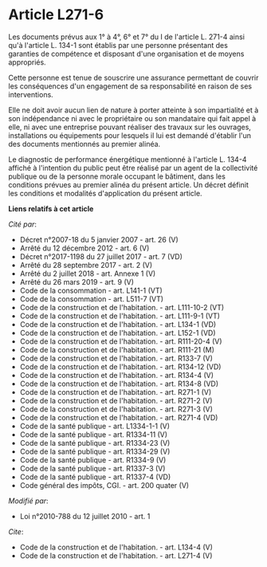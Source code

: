# Article L271-6

Les documents prévus aux 1° à 4°, 6° et 7° du I de l'article L. 271-4 ainsi qu'à l'article L. 134-1 sont établis par une
personne présentant des garanties de compétence et disposant d'une organisation et de moyens appropriés. 

Cette personne est tenue de souscrire une assurance permettant de couvrir les conséquences d'un engagement de sa
responsabilité en raison de ses interventions. 

Elle ne doit avoir aucun lien de nature à porter atteinte à son impartialité et à son indépendance ni avec le propriétaire ou
son mandataire qui fait appel à elle, ni avec une entreprise pouvant réaliser des travaux sur les ouvrages, installations ou
équipements pour lesquels il lui est demandé d'établir l'un des documents mentionnés au premier alinéa. 

Le diagnostic de performance énergétique mentionné à l'article L. 134-4 affiché à l'intention du public peut être réalisé par
un agent de la collectivité publique ou de la personne morale occupant le bâtiment, dans les conditions prévues au premier
alinéa du présent article. Un décret définit les conditions et modalités d'application du présent article.

**Liens relatifs à cet article**

_Cité par_:

  - Décret n°2007-18 du 5 janvier 2007 - art. 26 (V)
  - Arrêté du 12 décembre 2012 - art. 6 (V)
  - Décret n°2017-1198 du 27 juillet 2017 - art. 7 (VD)
  - Arrêté du 28 septembre 2017 - art. 2 (V)
  - Arrêté du 2 juillet 2018 - art. Annexe 1 (V)
  - Arrêté du 26 mars 2019 - art. 9 (V)
  - Code de la consommation - art. L141-1 (VT)
  - Code de la consommation - art. L511-7 (VT)
  - Code de la construction et de l'habitation. - art. L111-10-2 (VT)
  - Code de la construction et de l'habitation. - art. L111-9-1 (VT)
  - Code de la construction et de l'habitation. - art. L134-1 (VD)
  - Code de la construction et de l'habitation. - art. L152-1 (VD)
  - Code de la construction et de l'habitation. - art. R111-20-4 (V)
  - Code de la construction et de l'habitation. - art. R111-21 (M)
  - Code de la construction et de l'habitation. - art. R133-7 (V)
  - Code de la construction et de l'habitation. - art. R134-12 (VD)
  - Code de la construction et de l'habitation. - art. R134-4 (V)
  - Code de la construction et de l'habitation. - art. R134-8 (VD)
  - Code de la construction et de l'habitation. - art. R271-1 (V)
  - Code de la construction et de l'habitation. - art. R271-2 (V)
  - Code de la construction et de l'habitation. - art. R271-3 (V)
  - Code de la construction et de l'habitation. - art. R271-4 (VD)
  - Code de la santé publique - art. L1334-1-1 (V)
  - Code de la santé publique - art. R1334-11 (V)
  - Code de la santé publique - art. R1334-23 (V)
  - Code de la santé publique - art. R1334-29 (V)
  - Code de la santé publique - art. R1334-9 (V)
  - Code de la santé publique - art. R1337-3 (V)
  - Code de la santé publique - art. R1337-4 (VD)
  - Code général des impôts, CGI. - art. 200 quater (V)

_Modifié par_:

  - Loi n°2010-788 du 12 juillet 2010 - art. 1

_Cite_:

  - Code de la construction et de l'habitation. - art. L134-4 (V)
  - Code de la construction et de l'habitation. - art. L271-4 (V)
